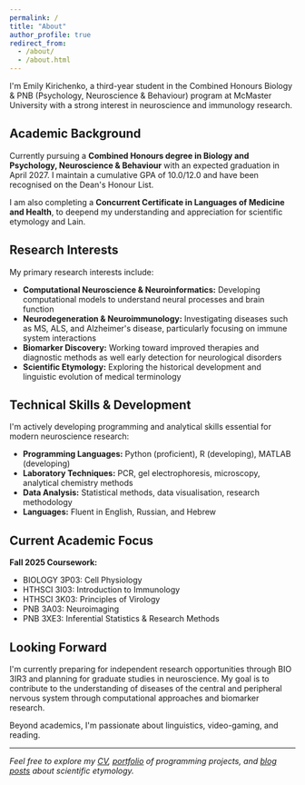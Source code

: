 ```yaml
---
permalink: /
title: "About"
author_profile: true
redirect_from: 
  - /about/
  - /about.html
---
```



I'm Emily Kirichenko, a third-year student in the Combined Honours Biology & PNB (Psychology, Neuroscience & Behaviour) program at McMaster University with a strong interest in neuroscience and immunology research.

## Academic Background

Currently pursuing a **Combined Honours degree in Biology and Psychology, Neuroscience & Behaviour** with an expected graduation in April 2027. I maintain a cumulative GPA of 10.0/12.0 and have been recognised on the Dean's Honour List.

I am also completing a **Concurrent Certificate in Languages of Medicine and Health**, to deepend my understanding and appreciation for scientific etymology and Lain.

## Research Interests

My primary research interests include:

- **Computational Neuroscience & Neuroinformatics:** Developing computational models to understand neural processes and brain function
- **Neurodegeneration & Neuroimmunology:** Investigating diseases such as MS, ALS, and Alzheimer's disease, particularly focusing on immune system interactions
- **Biomarker Discovery:** Working toward improved therapies and diagnostic methods as well early detection for neurological disorders
- **Scientific Etymology:** Exploring the historical development and linguistic evolution of medical terminology

## Technical Skills & Development

I'm actively developing programming and analytical skills essential for modern neuroscience research:

- **Programming Languages:** Python (proficient), R (developing), MATLAB (developing)
- **Laboratory Techniques:** PCR, gel electrophoresis, microscopy, analytical chemistry methods
- **Data Analysis:** Statistical methods, data visualisation, research methodology
- **Languages:** Fluent in English, Russian, and Hebrew

## Current Academic Focus

**Fall 2025 Coursework:**
- BIOLOGY 3P03: Cell Physiology
- HTHSCI 3I03: Introduction to Immunology  
- HTHSCI 3K03: Principles of Virology
- PNB 3A03: Neuroimaging
- PNB 3XE3: Inferential Statistics & Research Methods

## Looking Forward

I'm currently preparing for independent research opportunities through BIO 3IR3 and planning for graduate studies in neuroscience. My goal is to contribute to the understanding of diseases of the central and peripheral nervous system through computational approaches and biomarker research.

Beyond academics, I'm passionate about linguistics, video-gaming, and reading.

---

*Feel free to explore my [CV](/cv/), [portfolio](/portfolio/) of programming projects, and [blog posts](/year-archive/) about scientific etymology.*
